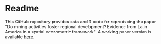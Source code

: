 # Readme

This GitHub repository provides data and R code for reproducing the paper "Do mining activities foster regional development? Evidence from Latin America in a spatial econometric framework". A working paper version is available [here](https://epub.wu.ac.at/7114/). 
